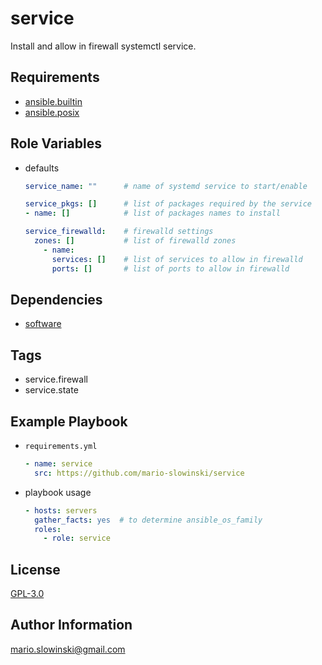 service
=======

Install and allow in firewall systemctl service.

Requirements
------------

* [ansible.builtin](https://docs.ansible.com/ansible/latest/collections/ansible/builtin/index.html)
* [ansible.posix](https://docs.ansible.com/ansible/latest/collections/ansible/posix/index.html)

Role Variables
--------------

* defaults

  ```yaml
  service_name: ""      # name of systemd service to start/enable

  service_pkgs: []      # list of packages required by the service
  - name: []            # list of packages names to install

  service_firewalld:    # firewalld settings
    zones: []           # list of firewalld zones
      - name:
        services: []    # list of services to allow in firewalld
        ports: []       # list of ports to allow in firewalld
  ```

Dependencies
------------

* [software](https://galaxy.ansible.com/mario_slowinski/software)

Tags
----

* service.firewall
* service.state

Example Playbook
----------------

* `requirements.yml`

  ```yaml
  - name: service
    src: https://github.com/mario-slowinski/service
  ```

* playbook usage

  ```yaml
  - hosts: servers
    gather_facts: yes  # to determine ansible_os_family
    roles:
      - role: service
  ```

License
-------

[GPL-3.0](https://www.gnu.org/licenses/gpl-3.0.html)

Author Information
------------------

[mario.slowinski@gmail.com](mailto:mario.slowinski@gmail.com)

